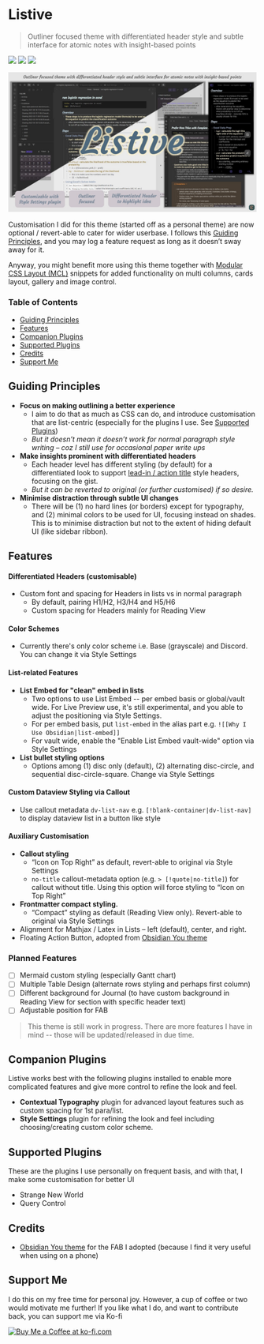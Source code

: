 # Listive
> Outliner focused theme with differentiated header style and subtle interface for atomic notes with insight-based points

<!-- updated for v0.4.0 (draft) -->

![](https://img.shields.io/github/v/release/efemkay/obsidian-listive-theme) ![](https://img.shields.io/github/release-date/efemkay/obsidian-listive-theme) ![](https://img.shields.io/github/license/efemkay/obsidian-listive-theme)


<!-- old TOC
<table >
	<tr>
		<td align="center" colspan="5" style="padding:0.5em 0; border:none; ">Quick TOC:</td>
	</tr>
	<tr>
		<td style="padding:0.5em 1em; border: none; border-right: 1px solid DarkSlateGray">
			<a href="#guiding-principles">Guiding Principles</a>
		</td>
		<td style="padding:0 1em; border: none; border-right: 1px solid DarkSlateGray">
			<a href="#features">Features</a>
		</td>
		<td style="padding:0 1em; border: none; border-right: 1px solid DarkSlateGray">
			<a href="#companion-plugins">Companion Plugins</a>
		</td>
		<td style="padding:0 1em; border: none; border-right: 1px solid DarkSlateGray">
			<a href="#credits">Credits</a>
		</td>
		<td style="padding:0 1em; border: none; border-right: 1px solid DarkSlateGray">
			<a href="#support-me">Support Me</a>
		</td>
	</tr>
</table>
-->

![Listive screenshot](Listive.jpg)


Customisation I did for this theme (started off as a personal theme) are now optional / revert-able to cater for wider userbase. I follows this <a href="#guiding-principles">Guiding Principles</a>, and you may log a feature request as long as it doesn’t sway away for it.

Anyway, you might benefit more using this theme together with [Modular CSS Layout (MCL)](https://github.com/efemkay/obsidian-modular-css-layout) snippets for added functionality on multi columns, cards layout, gallery and image control.

### Table of Contents
- <a href="#guiding-principles">Guiding Principles</a>
- <a href="#features">Features</a>
- <a href="#companion-plugins">Companion Plugins</a>
- <a href="#supported-plugins">Supported Plugins</a>
- <a href="#credits">Credits</a>
- <a href="#support-me">Support Me</a>

## Guiding Principles
- **Focus on making outlining a better experience**
    - I aim to do that as much as CSS can do, and introduce customisation that are list-centric (especially for the plugins I use. See <a href="#supported-plugins">Supported Plugins</a>)
    - *But it doesn’t mean it doesn’t work for normal paragraph style writing – coz I still use for occasional paper write ups*
- **Make insights prominent with differentiated headers**
    - Each header level has different styling (by default) for a differentiated look to support [lead-in / action title](https://strategy-compass.com/en/action-titles-slides-headings/) style headers, focusing on the gist.
    - *But it can be reverted to original (or further customised) if so desire.*
- **Minimise distraction through subtle UI changes**
    - There will be (1) no hard lines (or borders) except for typography, and (2) minimal colors to be used for UI, focusing instead on shades. This is to minimise distraction but not to the extent of hiding default UI (like sidebar ribbon).

## Features

#### Differentiated Headers (customisable)
- Custom font and spacing for Headers in lists vs in normal paragraph
    - By default, pairing H1/H2, H3/H4 and H5/H6
    - Custom spacing for Headers mainly for Reading View

#### Color Schemes
- Currently there's only color scheme i.e. Base (grayscale) and Discord. You can change it via Style Settings

#### List-related Features
- **List Embed for "clean" embed in lists**
	- Two options to use List Embed -- per embed basis or global/vault wide. For Live Preview use, it's still experimental, and you able to adjust the positioning via Style Settings.
	- For per embed basis, put `list-embed` in the alias part e.g. `![[Why I Use Obsidian|list-embed]]`
	- For vault wide, enable the "Enable List Embed vault-wide" option via Style Settings
- **List bullet styling options**
	- Options among (1) disc only (default), (2) alternating disc-circle, and sequential disc-circle-square. Change via Style Settings

#### Custom Dataview Styling via Callout
- Use callout metadata `dv-list-nav` e.g. `[!blank-container|dv-list-nav]` to display dataview list in a button like style

#### Auxiliary Customisation
- **Callout styling**
	- “Icon on Top Right” as default, revert-able to original via Style Settings
	- `no-title` callout-metadata option (e.g. `> [!quote|no-title]`) for callout without title. Using this option will force styling to “Icon on Top Right”
- **Frontmatter compact styling.**
	- “Compact” styling as default (Reading View only). Revert-able to original via Style Settings
- Alignment for Mathjax / Latex in Lists – left (default), center, and right.
- Floating Action Button, adopted from [Obsidian You theme](https://github.com/selfire1/obsidian-you-theme)

### Planned Features
- [ ] Mermaid custom styling (especially Gantt chart)
- [ ] Multiple Table Design (alternate rows styling and perhaps first column)
- [ ] Different background for Journal (to have custom background in Reading View for section with specific header text)
- [ ] Adjustable position for FAB

> This theme is still work in progress. There are more features I have in mind -- those will be updated/released in due time.

## Companion Plugins
Listive works best with the following plugins installed to enable more complicated features and give more control to refine the look and feel.
- **Contextual Typography** plugin for advanced layout features such as custom spacing for 1st para/list.
- **Style Settings** plugin for refining the look and feel including choosing/creating custom color scheme.

## Supported Plugins
These are the plugins I use personally on frequent basis, and with that, I make some customisation for better UI
- Strange New World
- Query Control

## Credits
- [Obsidian You theme](https://github.com) for the FAB I adopted (because I find it very useful when using on a phone)

## Support Me
I do this on my free time for personal joy. However, a cup of coffee or two would motivate me further! If you like what I do, and want to contribute back, you can support me via Ko-fi

<a href='https://ko-fi.com/M4M3C77PF' target='_blank'><img height='36' style='border:0px;height:36px;' src='https://cdn.ko-fi.com/cdn/kofi1.png?v=3' border='0' alt='Buy Me a Coffee at ko-fi.com' /></a>
